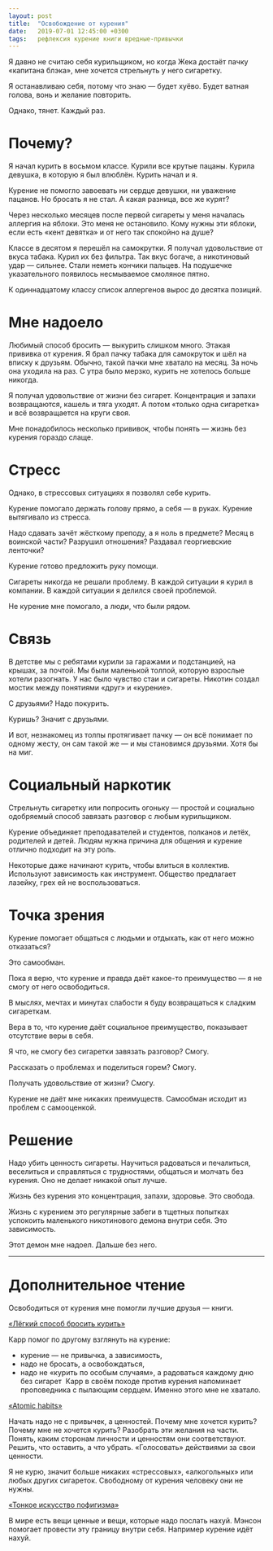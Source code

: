 ```yaml
---
layout: post
title:  "Освобождение от курения"
date:   2019-07-01 12:45:00 +0300
tags: 	рефлексия курение книги вредные-привычки
---
```


Я давно не считаю себя курильщиком, но когда Жека достаёт пачку «капитана блэка», мне хочется стрельнуть у него сигаретку. 

Я останавливаю себя, потому что знаю — будет хуёво. Будет ватная голова, вонь и желание повторить.

Однако, тянет. Каждый раз.

# Почему?

Я начал курить в восьмом классе. Курили все крутые пацаны. Курила девушка, в которую я был влюблён. Курить начал и я. 

Курение не помогло завоевать ни сердце девушки, ни уважение пацанов. Но бросать я не стал. А какая разница, все же курят?

Через несколько месяцев после первой сигареты у меня началась аллергия на яблоки. Это меня не остановило. Кому нужны эти яблоки, если есть «кент девятка» и от него так спокойно на душе?

Классе в десятом я перешёл на самокрутки. Я получал удовольствие от вкуса табака. Курил их без фильтра. Так вкус богаче, а никотиновый удар — сильнее. Стали неметь кончики пальцев. На подушечке указательного появилось несмываемое смоляное пятно.

К одиннадцатому классу список аллергенов вырос до десятка позиций.

# Мне надоело

Любимый способ бросить — выкурить слишком много. Этакая прививка от курения. Я брал пачку табака для самокруток и шёл на вписку к друзьям. Обычно, такой пачки мне хватало на месяц. За ночь она уходила на раз. С утра было мерзко, курить не хотелось больше никогда. 

Я получал удовольствие от жизни без сигарет. Концентрация и запахи возвращаются, кашель и тяга уходят. А потом «только одна сигаретка» и всё возвращается на круги своя.

Мне понадобилось несколько прививок, чтобы понять — жизнь без курения гораздо слаще. 

# Стресс

Однако, в стрессовых ситуациях я позволял себе курить.

Курение помогало держать голову прямо, а себя — в руках. Курение вытягивало из стресса. 

Надо сдавать зачёт жёсткому преподу, а я ноль в предмете? Месяц в воинской части? Разрушил отношения? Раздавал георгиевские ленточки?

Курение готово предложить руку помощи. 

Сигареты никогда не решали проблему. В каждой ситуации я курил в компании. В каждой ситуации я делился своей проблемой.

Не курение мне помогало, а люди, что были рядом. 

# Связь

В детстве мы с ребятами курили за гаражами и подстанцией, на крышах, за почтой. Мы были маленькой толпой, которую взрослые хотели разогнать. У нас было чувство стаи и сигареты. Никотин создал мостик между понятиями «друг» и «курение». 

С друзьями? Надо покурить. 

Куришь? Значит с друзьями.

И вот, незнакомец из толпы протягивает пачку — он всё понимает по одному жесту, он сам такой же — и мы становимся друзьями. Хотя бы на миг. 

# Социальный наркотик 

Стрельнуть сигаретку или попросить огоньку — простой и социально одобряемый способ завязать разговор с любым курильщиком. 

Курение объединяет преподавателей и студентов, полканов и летёх, родителей и детей. Людям нужна причина для общения и курение отлично подходит на эту роль.

Некоторые даже начинают курить, чтобы влиться в коллектив. Используют зависимость как инструмент. Общество предлагает лазейку, грех ей не воспользоваться.

# Точка зрения

Курение помогает общаться с людьми и отдыхать, как от него можно отказаться?

Это самообман.

Пока я верю, что курение и правда даёт какое-то преимущество — я не смогу от него освободиться. 

В мыслях, мечтах и минутах слабости я буду возвращаться к сладким сигареткам.

Вера в то, что курение даёт социальное преимущество, показывает отсутствие веры в себя. 

Я что, не смогу без сигаретки завязать разговор? Смогу.

Рассказать о проблемах и поделиться горем? Смогу.

Получать удовольствие от жизни? Смогу.

Курение не даёт мне никаких преимуществ. Самообман исходит из проблем с самооценкой. 

# Решение

Надо убить ценность сигареты. Научиться радоваться и печалиться, веселиться и справляться с трудностями, общаться и молчать без курения. Оно не делает никакой опыт лучше.

Жизнь без курения это концентрация, запахи, здоровье. Это свобода.

Жизнь с курением это регулярные забеги в тщетных попытках успокоить маленького никотинового демона внутри себя. Это зависимость.

Этот демон мне надоел. Дальше без него.

***

# Дополнительное чтение

Освободиться от курения мне помогли лучшие друзья — книги.

<u>«Лёгкий способ бросить курить»</u> 
	
Карр помог по другому взглянуть на курение: 
- курение — не привычка, а зависимость, 
- надо не бросать, а освобождаться, 
- надо не «курить по особым случаям», а радоваться каждому дню без сигарет 
Карр в своём походе против курения напоминает проповедника с пылающим сердцем. Именно этого мне не хватало. 

<u>«Atomic habits»</u> 

Начать надо не с привычек, а ценностей. Почему мне хочется курить? Почему мне не хочется курить? Разобрать эти желания на части. Понять, каким сторонам личности и ценностям они соответствуют. Решить, что оставить, а что убрать. «Голосовать» действиями за свои ценности. 

Я не курю, значит больше никаких «стрессовых», «алкогольных» или любых других сигареток. Свободному от курения человеку они не нужны.

<u>«Тонкое искусство пофигизма»</u>
	
В мире есть вещи ценные и вещи, которые надо послать нахуй. Мэнсон помогает провести эту границу внутри себя.
	Например курение идёт нахуй.